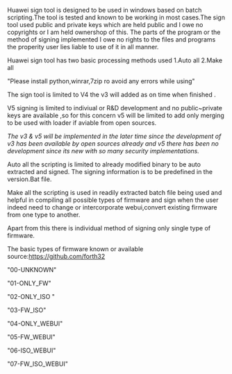 Huawei sign tool is designed to be used in windows based on batch scripting.The tool is tested and known to be working in most cases.The sign tool used public and private keys which are held public and I owe no copyrights or I am held ownershop of this. The parts of the program or the method of signing implemented I owe no rights to the files and programs the properity user lies liable to use of it in all manner.

Huawei sign tool has two basic processing methods used 1.Auto all 2.Make all

"Please install python,winrar,7zip ro avoid any errors while using"

The sign tool is limited to V4 the v3 will added as on time when finished .

V5 signing is limited to indiviual or R&D development and no public~private keys are available ,so for this concern v5 will be limited to add only merging to be used with loader if aviable from open sources.

*The v3 & v5 will be implemented in the later time since the development of v3 has been available by open sources already and v5 there has been no development since its new with so many security implementations.*

Auto all the scripting is limited to already modified binary to be auto extracted and signed. The signing information is to be predefined in the version.Bat file.

Make all the scripting is used in readily extracted batch file being used and helpful in compiling all possible types of firmware and sign when the user indeed need to change or intercorporate webui,convert existing firmware from one type to another.

Apart from this there is individual method of signing only single type of firmware.

The basic types of firmware known or available source:https://github.com/forth32



 "00-UNKNOWN"

 "01-ONLY_FW"

 "02-ONLY_ISO "

  "03-FW_ISO" 

 "04-ONLY_WEBUI"

 "05-FW_WEBUI"

 "06-ISO_WEBUI"

 "07-FW_ISO_WEBUI"

